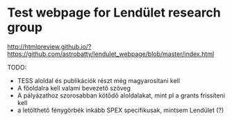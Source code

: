 # Test webpage for Lendület research group

http://htmlpreview.github.io/?https://github.com/astrobatty/lendulet_webpage/blob/master/index.html

TODO:
- TESS aloldal és publikációk részt még magyarosítani kell
- A főoldalra kell valami bevezető szöveg
- A pályázathoz szorosabban kötődő aloldalakat, mint pl a grants frissíteni kell
- a letölthető fénygörbék inkább SPEX specifikusak, mintsem Lendület (?)
